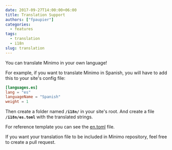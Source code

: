 ```yaml
---
date: 2017-09-27T14:00:00+06:00
title: Translation Support
authors: ["fpaupier"]
categories:
  - features
tags:
  - translation
  - i18n
slug: translation
---
```

You can translate Minimo in your own language!

For example, if you want to translate Minimo in Spanish, you will have to add this to your site's config file:

```toml
[languages.es]
lang = "es"
languageName = "Spanish"
weight = 1
```

Then create a folder named **`/i18n/`** in your site's root. And create a file **`/i18n/es.toml`** with the translated strings.

For reference template you can see the [en.toml](https://github.com/MunifTanjim/minimo/blob/master/i18n/en.toml) file.

If you want your translation file to be included in Minimo repository, feel free to create a pull request.

